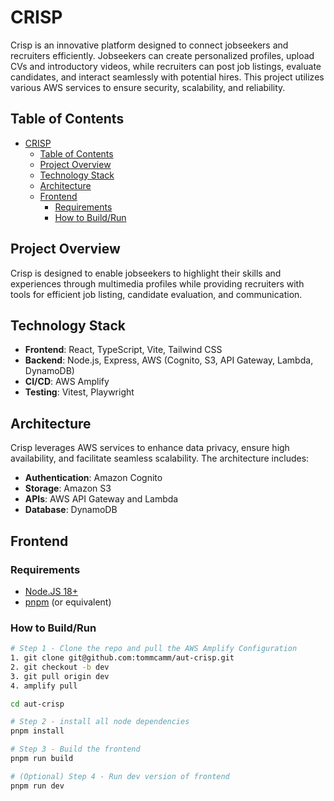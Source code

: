 # CRISP

Crisp is an innovative platform designed to connect jobseekers and recruiters efficiently. Jobseekers can create personalized profiles, upload CVs and introductory videos, while recruiters can post job listings, evaluate candidates, and interact seamlessly with potential hires. This project utilizes various AWS services to ensure security, scalability, and reliability.

## Table of Contents

- [CRISP](#crisp)
  - [Table of Contents](#table-of-contents)
  - [Project Overview](#project-overview)
  - [Technology Stack](#technology-stack)
  - [Architecture](#architecture)
  - [Frontend](#frontend)
    - [Requirements](#requirements)
    - [How to Build/Run](#how-to-buildrun)

## Project Overview

Crisp is designed to enable jobseekers to highlight their skills and experiences through multimedia profiles while providing recruiters with tools for efficient job listing, candidate evaluation, and communication.

## Technology Stack

- **Frontend**: React, TypeScript, Vite, Tailwind CSS
- **Backend**: Node.js, Express, AWS (Cognito, S3, API Gateway, Lambda, DynamoDB)
- **CI/CD**: AWS Amplify
- **Testing**: Vitest, Playwright

## Architecture

Crisp leverages AWS services to enhance data privacy, ensure high availability, and facilitate seamless scalability. The architecture includes:

- **Authentication**: Amazon Cognito
- **Storage**: Amazon S3
- **APIs**: AWS API Gateway and Lambda
- **Database**: DynamoDB

## Frontend

### Requirements

- [Node.JS 18+](https://nodejs.org/en/download)
- [pnpm](https://pnpm.io/) (or equivalent)

### How to Build/Run

```bash
# Step 1 - Clone the repo and pull the AWS Amplify Configuration
1. git clone git@github.com:tommcamm/aut-crisp.git
2. git checkout -b dev
3. git pull origin dev
4. amplify pull 

cd aut-crisp

# Step 2 - install all node dependencies
pnpm install

# Step 3 - Build the frontend
pnpm run build

# (Optional) Step 4 - Run dev version of frontend
pnpm run dev
```